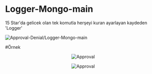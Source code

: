 # Logger-Mongo-main
15 Star'da gelicek olan tek komutla herşeyi kuran ayarlayan kaydeden 'Logger'
<p>
<img src="https://komarev.com/ghpvc/?username=Logger-Mongo-main&label=Ziyaretçi%20Sayısı&color=da004e" alt="Approval-Denial/Logger-Mongo-main" /> <p>
  #Örnek
  <p align="center"><img align="center" src="https://cdn.discordapp.com/attachments/868834891779964929/879691660462809139/unknown.png" alt="Approval" /></p>
    <p align="center"><img align="center" src="https://cdn.discordapp.com/attachments/868804473550675979/880098081994047508/unknown.png" alt="Approval" /></p>


